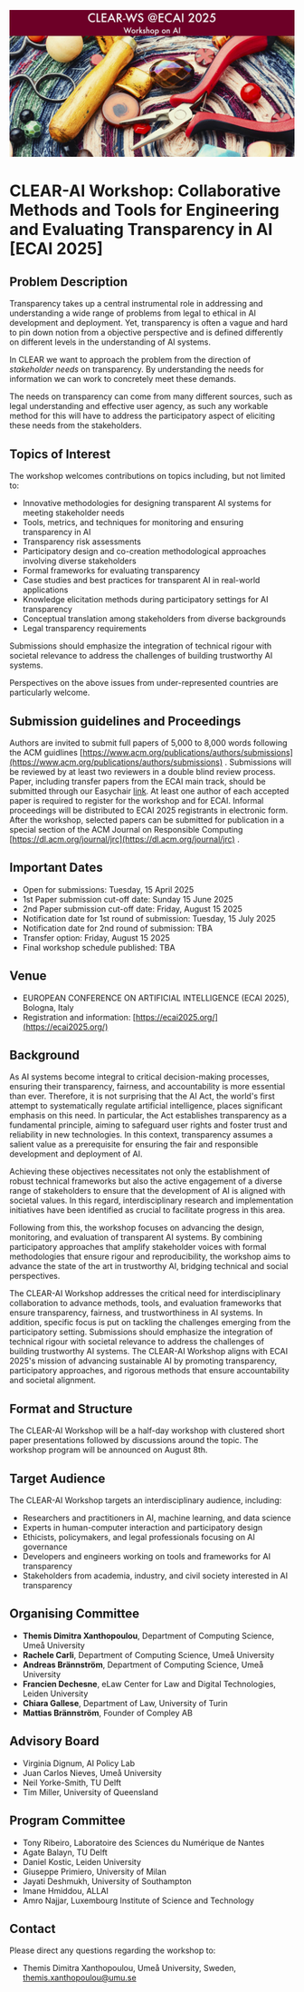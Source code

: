 ![CLEAR-AI Workshop Banner](workshop.jpg)

# CLEAR-AI Workshop: Collaborative Methods and Tools for Engineering and Evaluating Transparency in AI [ECAI 2025]

## Problem Description
Transparency takes up a central instrumental role in addressing and understanding a wide range of problems from legal to ethical in AI development and deployment. Yet, transparency is often a vague and hard to pin down notion from a objective perspective and is defined differently on different levels in the understanding of AI systems.

In CLEAR we want to approach the problem from the direction of *stakeholder needs* on transparency. By understanding the needs for information we can work to concretely meet these demands. 

The needs on transparency can come from many different sources, such as legal understanding and effective user agency, as such any workable method for this will have to address the participatory aspect of eliciting these needs from the stakeholders.

## Topics of Interest
The workshop welcomes contributions on topics including, but not limited to:
- Innovative methodologies for designing transparent AI systems for meeting stakeholder needs
- Tools, metrics, and techniques for monitoring and ensuring transparency in AI
- Transparency risk assessments
- Participatory design and co-creation methodological approaches involving diverse stakeholders
- Formal frameworks for evaluating transparency
- Case studies and best practices for transparent AI in real-world applications
- Knowledge elicitation methods during participatory settings for AI transparency
- Conceptual translation among stakeholders from diverse backgrounds
- Legal transparency requirements

Submissions should emphasize the integration of technical rigour with societal relevance to address the challenges of building trustworthy AI systems. 

Perspectives on the above issues from under-represented countries are particularly welcome.

## Submission guidelines and Proceedings
Authors are invited to submit full papers of 5,000 to 8,000 words following the ACM guidlines [https://www.acm.org/publications/authors/submissions](https://www.acm.org/publications/authors/submissions) . Submissions will be reviewed by at least two reviewers in a double blind review process. Paper, including transfer papers from the ECAI main track, should be submitted through our Easychair [link](https://easychair.org/conferences?conf=clearwsecai2025). At least one author of each accepted paper is required to register for the workshop and for ECAI. Informal proceedings will be distributed to ECAI 2025 registrants in electronic form.
After the workshop, selected papers can be submitted for publication in a special section of the ACM Journal on Responsible Computing [https://dl.acm.org/journal/jrc](https://dl.acm.org/journal/jrc) .

## Important Dates
- Open for submissions: Tuesday, 15 April 2025
- 1st Paper submission cut-off date: Sunday 15 June 2025
- 2nd Paper submission cut-off date: Friday, August 15 2025
- Notification date for 1st round of submission: Tuesday, 15 July 2025
- Notification date for 2nd round of submission: TBA
- Transfer option: Friday, August 15 2025
- Final workshop schedule published: TBA

## Venue
- EUROPEAN CONFERENCE ON ARTIFICIAL INTELLIGENCE (ECAI 2025), Bologna, Italy
- Registration and information: [https://ecai2025.org/](https://ecai2025.org/)


## Background
As AI systems become integral to critical decision-making processes, ensuring their transparency, fairness, and accountability is more essential than ever. Therefore, it is not surprising that the AI Act, the world's first attempt to systematically regulate artificial intelligence, places significant emphasis on this need. In particular, the Act establishes transparency as a fundamental principle, aiming to safeguard user rights and foster trust and reliability in new technologies. In this context, transparency assumes a salient value as a prerequisite for ensuring the fair and responsible development and deployment of AI.

Achieving these objectives necessitates not only the establishment of robust technical frameworks but also the active engagement of a diverse range of stakeholders to ensure that the development of AI is aligned with societal values. In this regard, interdisciplinary research and implementation initiatives have been identified as crucial to facilitate progress in this area.

Following from this, the workshop focuses on advancing the design, monitoring, and evaluation of transparent AI systems. By combining participatory approaches that amplify stakeholder voices with formal methodologies that ensure rigour and reproducibility, the workshop aims to advance the state of the art in trustworthy AI, bridging technical and social perspectives.

The CLEAR-AI Workshop addresses the critical need for interdisciplinary collaboration to advance methods, tools, and evaluation frameworks that ensure transparency, fairness, and trustworthiness in AI systems. In addition, specific focus is put on tackling the challenges emerging from the participatory setting. Submissions should emphasize the integration of technical rigour with societal relevance to address the challenges of building trustworthy AI systems. The CLEAR-AI Workshop aligns with ECAI 2025's mission of advancing sustainable AI by promoting transparency, participatory approaches, and rigorous methods that ensure accountability and societal alignment.


## Format and Structure
The CLEAR-AI Workshop will be a half-day workshop with clustered short paper presentations followed by discussions around the topic. The workshop program will be announced on August 8th.


## Target Audience
The CLEAR-AI Workshop targets an interdisciplinary audience, including:
- Researchers and practitioners in AI, machine learning, and data science
- Experts in human-computer interaction and participatory design
- Ethicists, policymakers, and legal professionals focusing on AI governance
- Developers and engineers working on tools and frameworks for AI transparency
- Stakeholders from academia, industry, and civil society interested in AI transparency

## Organising Committee
- **Themis Dimitra Xanthopoulou**, Department of Computing Science, Umeå University
- **Rachele Carli**, Department of Computing Science, Umeå University
- **Andreas Brännström**, Department of Computing Science, Umeå University
- **Francien Dechesne**, eLaw Center for Law and Digital Technologies, Leiden University
- **Chiara Gallese**, Department of Law, University of Turin
- **Mattias Brännström**, Founder of Compley AB

## Advisory Board
- Virginia Dignum, AI Policy Lab
- Juan Carlos Nieves, Umeå University
- Neil Yorke-Smith, TU Delft
- Tim Miller, University of Queensland

## Program Committee
- Tony Ribeiro, Laboratoire des Sciences du Numérique de Nantes
- Agate Balayn, TU Delft
- Daniel Kostic, Leiden University
- Giuseppe Primiero, University of Milan
- Jayati Deshmukh, University of Southampton
- Imane Hmiddou, ALLAI
- Amro Najjar, Luxembourg Institute of Science and Technology

## Contact
Please direct any questions regarding the workshop to:
- Themis Dimitra Xanthopoulou, Umeå University, Sweden, [themis.xanthopoulou@umu.se](mailto:themis.xanthopoulou@umu.se)
